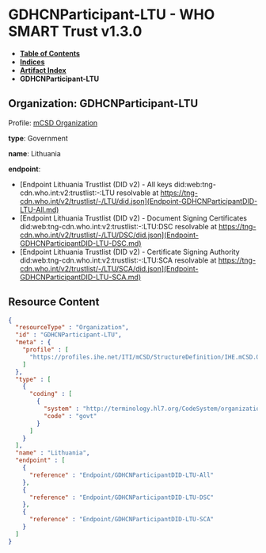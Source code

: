 # GDHCNParticipant-LTU - WHO SMART Trust v1.3.0

* [**Table of Contents**](toc.md)
* [**Indices**](indices.md)
* [**Artifact Index**](artifacts.md)
* **GDHCNParticipant-LTU**

## Organization: GDHCNParticipant-LTU

Profile: [mCSD Organization](https://profiles.ihe.net/ITI/mCSD/4.0.0/StructureDefinition-IHE.mCSD.Organization.html)

**type**: Government

**name**: Lithuania

**endpoint**: 

* [Endpoint Lithuania Trustlist (DID v2) - All keys did:web:tng-cdn.who.int:v2:trustlist:-:LTU resolvable at https://tng-cdn.who.int/v2/trustlist/-/LTU/did.json](Endpoint-GDHCNParticipantDID-LTU-All.md)
* [Endpoint Lithuania Trustlist (DID v2) - Document Signing Certificates did:web:tng-cdn.who.int:v2:trustlist:-:LTU:DSC resolvable at https://tng-cdn.who.int/v2/trustlist/-/LTU/DSC/did.json](Endpoint-GDHCNParticipantDID-LTU-DSC.md)
* [Endpoint Lithuania Trustlist (DID v2) - Certificate Signing Authority did:web:tng-cdn.who.int:v2:trustlist:-:LTU:SCA resolvable at https://tng-cdn.who.int/v2/trustlist/-/LTU/SCA/did.json](Endpoint-GDHCNParticipantDID-LTU-SCA.md)



## Resource Content

```json
{
  "resourceType" : "Organization",
  "id" : "GDHCNParticipant-LTU",
  "meta" : {
    "profile" : [
      "https://profiles.ihe.net/ITI/mCSD/StructureDefinition/IHE.mCSD.Organization"
    ]
  },
  "type" : [
    {
      "coding" : [
        {
          "system" : "http://terminology.hl7.org/CodeSystem/organization-type",
          "code" : "govt"
        }
      ]
    }
  ],
  "name" : "Lithuania",
  "endpoint" : [
    {
      "reference" : "Endpoint/GDHCNParticipantDID-LTU-All"
    },
    {
      "reference" : "Endpoint/GDHCNParticipantDID-LTU-DSC"
    },
    {
      "reference" : "Endpoint/GDHCNParticipantDID-LTU-SCA"
    }
  ]
}

```
